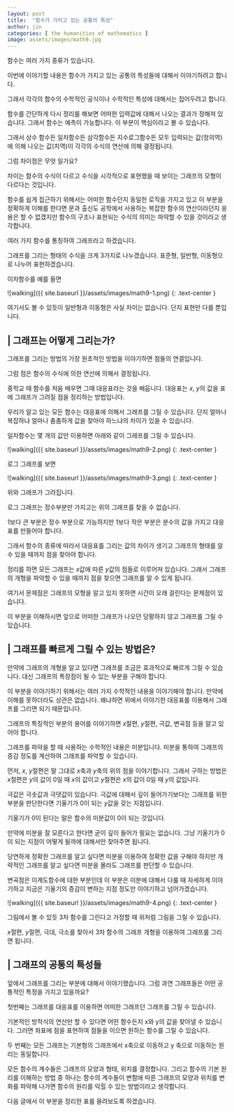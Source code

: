 ```yaml
---
layout: post
title:  "함수가 가지고 있는 공통의 특성"
author: jin
categories: [ the humanities of mathematics ]
image: assets/images/math9.jpg
---
```

함수는 여러 가지 종류가 있습니다.

이번에 이야기할 내용은 함수가 가지고 있는 공통의 특성들에 대해서 이야기하려고 합니다.

그래서 각각의 함수의 수학적인 공식이나 수학적인 특성에 대해서는 접어두려고 합니다.

함수를 간단하게 다시 정리를 해보면 어떠한 입력값에 대해서 나오는 결과가 정해져 있습니다. 그래서 함수는 예측이 가능합니다. 이 부분이 핵심이라고 볼 수 있습니다.

그래서 상수 함수든 일차함수든 삼각함수든 지수로그함수든 모두 입력되는 값(정의역)에 의해 나오는 값(치역)이 각각의 수식의 연산에 의해 결정됩니다.

그럼 차이점은 무엇 일가요? 

차이는 함수의 수식이 다르고 수식을 시각적으로 표현했을 때 보이는 그래프의 모형이 다르다는 것입니다.

함수를 쉽게 접근하기 위해서는 어떠한 함수던지 동일한 로직을 가지고 있고 이 부분을 정확하게 이해를 한다면 문과 출신도 공학에서 사용하는 복잡한 함수의 연산이라던지 응용은 할 수 없겠지만 함수의 구조나 표현되는 수식의 의미는 파악할 수 있을 것이라고 생각합니다.



여러 가지 함수를 통칭하여 그래프라고 하겠습니다.

그래프를 그리는 형태의 수식을 크게 3가지로 나누겠습니다. 표준형, 일반형, 이동형으로 나누어 표현하겠습니다.

이차함수를 예를 들면

![walking]({{ site.baseurl }}/assets/images/math9-1.png)
{: .text-center }

여기서도 볼 수 있듯이 일반형과 이동형은 사실 차이는 없습니다. 단지 표현만 다를 뿐입니다.



## | 그래프는 어떻게 그리는가?

그래프를 그리는 방법의 가장 원초적인 방법을 이야기하면 점들의 연결입니다.

그럼 점은 함수의 수식에 의한 연산에 의해서 결정됩니다.

중학교 때 함수를 처음 배우면 그때 대응표라는 것을 배웁니다. 대응표는 $x$, $y$의 값을 표에 그래프가 그려질 점을 정리하는 방법입니다.

우리가 알고 있는 모든 함수는 대응표에 의해서 그래프를 그릴 수 있습니다. 단지 얼마나 복잡하냐 얼마나 촘촘하게 값을 찾아야 하느냐의 차이가 있을 수 있습니다.

일차함수는 몇 개의 값만 이용하면 아래와 같이 그래프를 그릴 수 있습니다.

![walking]({{ site.baseurl }}/assets/images/math9-2.png)
{: .text-center }

로그 그래프를 보면

![walking]({{ site.baseurl }}/assets/images/math9-3.png)
{: .text-center }

위와 그래프가 그려집니다. 

로그 그래프는 정수부분만 가지고는 위의 그래프를 찾을 수 없습니다.

1보다 큰 부분은 정수 부분으로 가능하지만 1보다 작은 부분은 분수의 값을 가지고 대응표를 만들어야 합니다.

그래서 함수의 종류에 따라서 대응표를 그리는 값의 차이가 생기고 그래프의 형태를 알 수 있을 때까지 점을 찾아야 합니다.

정리를 하면 모든 그래프는 $x$값에 따른 $y$값의 점들로 이루어져 있습니다. 그래서 그래프의 개형을 파악할 수 있을 때까지 점을 찾으면 그래프를 알 수 있게 됩니다.

여기서 문제점은 그래프의 모형을 알고 있지 못하면 시간이 오래 걸린다는 문제점이 있습니다.

이 부분을 이해하시면 앞으로 어떠한 그래프가 나오던 당황하지 않고 그래프를 그릴 수 있습니다. 



## | 그래프를 빠르게 그릴 수 있는 방법은?

만약에 그래프의 개형을 알고 있다면 그래프를 조금은 효과적으로 빠르게 그릴 수 있습니다. 대신 그래프의 특장점이 될 수 있는 부분을 구해야 합니다.

이 부분을 이야기하기 위해서는 여러 가지 수학적인 내용을 이야기해야 합니다. 만약에 이해를 못하더라도 상관은 없습니다. 왜냐하면 위에서 이야기한 대응표를 이용해서 그래프를 그리면 되기 때문입니다.

그래프의 특징적인 부분의 용어를 이야기하면 $x$절편, $y$절편, 극값, 변곡점 등을 알고 있어야 합니다.

그래프를 파악을 할 때 사용하는 수학적인 내용은 미분입니다. 미분을 통하여 그래프의 증감 정도를 계산하여 그래프를 파악할 수 있습니다.

먼저, $x$, $y$절편은 말 그대로 $x$축과 $y$축의 위의 점을 이야기합니다. 그래서 구하는 방법은 $x$절편은 $y$의 값이 0일 때 $x$의 값이고 $y$절편은 $x$의 값이 0일 때 $y$의 값입니다.

극값은 극솟값과 극댓값이 있습니다. 극값에 대해서 깊이 들어가기보다는 그래프를 위한 부분을 판단한다면 기울기가 0이 되는 $y$값을 갖는 지점입니다.

기울기가 0이 된다는 말은 함수의 미분값이 0이 되는 것입니다. 

만약에 미분을 잘 모른다고 한다면 굳이 깊이 들어가 필요는 없습니다. 그냥 기울기가 0이 되는 지점이 어떻게 될까에 대해서만 찾아주면 됩니다.

당연하게 정확한 그래프를 알고 싶다면 미분을 이용하여 정확한 값을 구해야 하지만 개략적인 그래프를 알고 싶다면 미분을 몰라도 그래프를 판단할 수 있습니다.

변곡점은 이계도함수에 대한 부분인데 이 부분은 미분에 대해서 다룰 때 자세하게 이야기하고 지금은 기울기의 증감이 변하는 지점 정도만 이야기하고 넘어가겠습니다.

![walking]({{ site.baseurl }}/assets/images/math9-4.png)
{: .text-center }

그림에서 볼 수 있듯 3차 함수를 그린다고 가정할 때 위처럼 그림을 그릴 수 있습니다.

 $x$절편, $y$절편, 극대, 극소를 찾아서 3차 함수의 그래프 개형을 이용하여 그래프를 그리면 됩니다.



## | 그래프의 공통의 특성들
앞에서 그래프를 그리는 부분에 대해서 이야기했습니다. 그럼 과연 그래프들은 어떤 공통적인 특정을 가지고 있을까요?

첫번째는 그래프를 대응표를 이용하면 어떠한 그래프던 그래프를 그릴 수 있습니다.

기본적인 방적식의 연산만 할 수 있다면 어떤 함수든지 x와 y의 값을 찾아낼 수 있습니다. 그러면 좌표에 점을 표현하여 점들을 이으면 원하는 함수를 그릴 수 있습니다.

두 번째는 모든 그래프는 기본형의 그래프에서 x축으로 이동하고 y 축으로 이동하는 원리는 동일합니다.

모든 함수의 계수들은 그래프의 모양과 형태, 위치를 결정합니다. 그리고 함수의 기본 원리를 이해하는 방법 중 하나는 함수의 계수들이 변함에 따른 그래프의 모양과 위치를 변화를 파악해 나가면 함수의 원리를 익힐 수 있는 방법이라고 생각합니다.

다음 글에서 이 부분을 정리한 표를 올려보도록 하겠습니다.